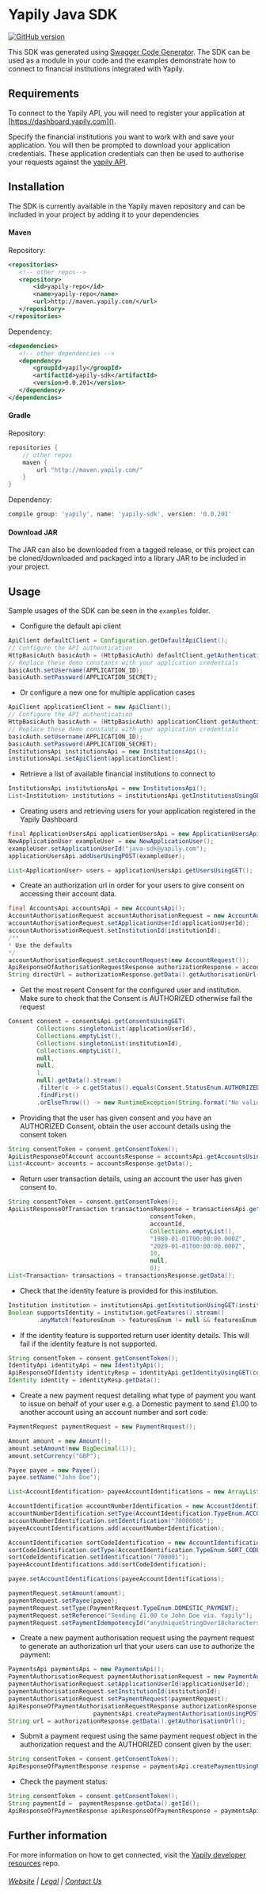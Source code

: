 # Yapily Java SDK
[![GitHub version](https://d25lcipzij17d.cloudfront.net/badge.svg?id=gh&type=6&v=0.0.201&x2=0)](http://badge.fury.io/gh/boennemann%2Fbadges)

This SDK was generated using [Swagger Code Generator](https://github.com/swagger-api/swagger-codegen). The SDK can be used as a module in your code and the examples demonstrate how to connect
to financial institutions integrated with Yapily.

## Requirements

To connect to the Yapily API, you will need to register your 
application at [https://dashboard.yapily.com]().

Specify the financial institutions you want to work with and save your application. You will then be prompted to download your application credentials. 
These application credentials can then be used to authorise your requests against the [yapily API](https://docs.yapily.com/#get-started).

## Installation

The SDK is currently available in the Yapily maven repository and 
can be included in your project 
by adding it to your dependencies

#### Maven

Repository:

```xml
<repositories>
   <!-- other repos-->
   <repository>
       <id>yapily-repo</id>
       <name>yapily-repo</name>
       <url>http://maven.yapily.com/</url>
   </repository>
</repositories>
```

Dependency:

```xml
<dependencies>
   <!-- other dependencies -->
   <dependency>
       <groupId>yapily</groupId>
       <artifactId>yapily-sdk</artifactId>
       <version>0.0.201</version>
   </dependency>
</dependencies>
```

#### Gradle

Repository:

```groovy
repositories {
    // other repos
    maven {
        url "http://maven.yapily.com/"
    }
}
```

Dependency:

```groovy
compile group: 'yapily', name: 'yapily-sdk', version: '0.0.201'
```

#### Download JAR

The JAR can also be downloaded from a tagged release, 
or this project can be cloned/downloaded and packaged into a 
library JAR to be included in your project.

## Usage

Sample usages of the SDK can be seen in the `examples` folder.

- Configure the default api client

```java
ApiClient defaultClient = Configuration.getDefaultApiClient();
// Configure the API authentication
HttpBasicAuth basicAuth = (HttpBasicAuth) defaultClient.getAuthentication("basicAuth");
// Replace these demo constants with your application credentials
basicAuth.setUsername(APPLICATION_ID);
basicAuth.setPassword(APPLICATION_SECRET);
```

- Or configure a new one for multiple application cases 

```java
ApiClient applicationClient = new ApiClient();
// Configure the API authentication
HttpBasicAuth basicAuth = (HttpBasicAuth) applicationClient.getAuthentication("basicAuth");
// Replace these demo constants with your application credentials
basicAuth.setUsername(APPLICATION_ID);
basicAuth.setPassword(APPLICATION_SECRET);
InstitutionsApi institutionsApi = new InstitutionsApi();
institutionsApi.setApiClient(applicationClient);
```

- Retrieve a list of available financial institutions to connect to

```java
InstitutionsApi institutionsApi = new InstitutionsApi();
List<Institution> institutions = institutionsApi.getInstitutionsUsingGET().getData();
```

- Creating users and retrieving users for your application registered in the Yapily Dashboard
```java
final ApplicationUsersApi applicationUsersApi = new ApplicationUsersApi();
NewApplicationUser exampleUser = new NewApplicationUser();
exampleUser.setApplicationUserId("java-sdk@yapily.com");
applicationUsersApi.addUserUsingPOST(exampleUser);

List<ApplicationUser> users = applicationUsersApi.getUsersUsingGET();
```

- Create an authorization url in order for your users to give consent on accessing their account data. 

```java
final AccountsApi accountsApi = new AccountsApi();
AccountAuthorisationRequest accountAuthorisationRequest = new AccountAuthorisationRequest();
accountAuthorisationRequest.setApplicationUserId(applicationUserId);
accountAuthorisationRequest.setInstitutionId(institutionId);
/**
* Use the defaults
*/
accountAuthorisationRequest.setAccountRequest(new AccountRequest());
ApiResponseOfAuthorisationRequestResponse authorizationResponse = accountsApi.initiateAccountRequestUsingPOST(accountAuthorisationRequest);
String directUrl = authorizationResponse.getData().getAuthorisationUrl();
```

- Get the most resent Consent for the configured user and institution. Make sure to check that the Consent is AUTHORIZED otherwise fail the request
```java
Consent consent = consentsApi.getConsentsUsingGET(
        Collections.singletonList(applicationUserId),
        Collections.emptyList(),
        Collections.singletonList(institutionId),
        Collections.emptyList(),
        null,
        null,
        1,
        null).getData().stream()
        .filter(c -> c.getStatus().equals(Consent.StatusEnum.AUTHORIZED))
        .findFirst()
        .orElseThrow(() -> new RuntimeException(String.format("No valid consent token present for application user %s", applicationUserId)));

```
 
- Providing that the user has given consent and you have an AUTHORIZED Consent, obtain the user account details using the consent token

```java
String consentToken = consent.getConsentToken();
ApiListResponseOfAccount accountsResponse = accountsApi.getAccountsUsingGET(consentToken);
List<Account> accounts = accountsResponse.getData();
```

- Return user transaction details, using an account the user has given consent to.

```java
String consentToken = consent.getConsentToken();
ApiListResponseOfTransaction transactionsResponse = transactionsApi.getTransactionsUsingGET(
                                        consentToken, 
                                        accountId, 
                                        Collections.emptyList(),
                                        "1980-01-01T00:00:00.000Z",
                                        "2020-01-01T00:00:00.000Z",
                                        10,
                                        null,
                                        0);
List<Transaction> transactions = transactionsResponse.getData();
```

- Check that the identity feature is provided for this institution.
```java
Institution institution = institutionsApi.getInstitutionUsingGET(institutionId);
Boolean supportsIdentity = institution.getFeatures().stream()
        .anyMatch(featuresEnum -> featuresEnum != null && featuresEnum.equals(Institution.FeaturesEnum.IDENTITY));
```

- If the identity feature is supported return user identity details. This will fail if the identity feature is not supported.
```java
String consentToken = consent.getConsentToken();
IdentityApi identityApi = new IdentityApi();
ApiResponseOfIdentity identityResp = identityApi.getIdentityUsingGET(consentToken); 
Identity identity = identityResp.getData();
```

- Create a new payment request detailing what type of payment you want to issue on behalf of your user e.g. a Domestic 
payment to send £1.00 to another account using an account number and sort code:

```java
PaymentRequest paymentRequest = new PaymentRequest();

Amount amount = new Amount();
amount.setAmount(new BigDecimal(1));
amount.setCurrency("GBP");

Payee payee = new Payee();
payee.setName("John Doe");

List<AccountIdentification> payeeAccountIdentifications = new ArrayList<>();

AccountIdentification accountNumberIdentification = new AccountIdentification();
accountNumberIdentification.setType(AccountIdentification.TypeEnum.ACCOUNT_NUMBER);
accountNumberIdentification.setIdentification("70000005");
payeeAccountIdentifications.add(accountNumberIdentification);

AccountIdentification sortCodeIdentification = new AccountIdentification();
sortCodeIdentification.setType(AccountIdentification.TypeEnum.SORT_CODE);
sortCodeIdentification.setIdentification("700001");
payeeAccountIdentifications.add(sortCodeIdentification);

payee.setAccountIdentifications(payeeAccountIdentifications);

paymentRequest.setAmount(amount);
paymentRequest.setPayee(payee);
paymentRequest.setType(PaymentRequest.TypeEnum.DOMESTIC_PAYMENT);
paymentRequest.setReference("Sending £1.00 to John Doe via. Yapily");
paymentRequest.setPaymentIdempotencyId("anyUniqueStringOver18characters");
```

- Create a new payment authorisation request using the payment request to generate an authorization url that your users can use to authorize the payment:

```java
PaymentsApi paymentsApi = new PaymentsApi();
PaymentAuthorisationRequest paymentAuthorisationRequest = new PaymentAuthorisationRequest();
paymentAuthorisationRequest.setApplicationUserId(applicationUserId);
paymentAuthorisationRequest.setInstitutionId(institutionId);
paymentAuthorisationRequest.setPaymentRequest(paymentRequest);
ApiResponseOfPaymentAuthorisationRequestResponse authorizationResponse = 
                        paymentsApi.createPaymentAuthorisationUsingPOST(paymentAuthorisationRequest);
String url = authorizationResponse.getData().getAuthorisationUrl();
```

- Submit a payment request using the same payment request object in the authorization request and the AUTHORIZED consent given by the user:

```java
String consentToken = consent.getConsentToken();
ApiResponseOfPaymentResponse response = paymentsApi.createPaymentUsingPOST(consentToken, paymentRequest);
```

- Check the payment status:
```java
String consentToken = consent.getConsentToken();
String paymentId =  paymentResponse.getData().getId();
ApiResponseOfPaymentResponse apiResponseOfPaymentResponse = paymentsApi.getPaymentStatusUsingGET(paymentId, consentToken);
```


## Further information

For more information on how to get connected, visit the
[Yapily developer resources](https://github.com/yapily/developer-resources) repo.

###### [Website](https://yapily.com) | [Legal](https://yapily.com/legal-policies) | [Contact Us](mailto:info@yapily.com) 

